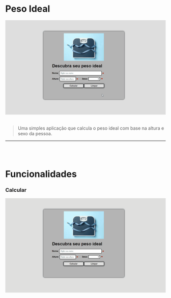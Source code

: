 # Peso Ideal

![Peso Ideal](img/readme/pi.gif)
<br/><br/>
>Uma simples aplicação que calcula o peso ideal com base na altura e sexo da pessoa. 
---
<br/><br/>
# Funcionalidades

### Calcular
![Calcular](img/readme/calc.gif)
<br/>

